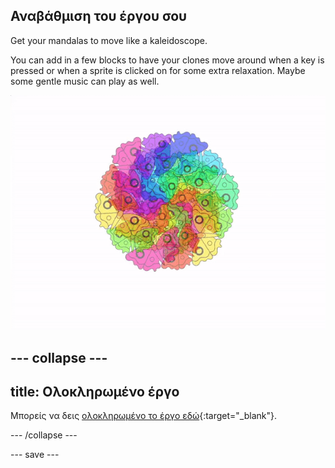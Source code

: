 ## Αναβάθμιση του έργου σου

<div style="display: flex; flex-wrap: wrap">
<div style="flex-basis: 200px; flex-grow: 1; margin-right: 15px;">
Get your mandalas to move like a kaleidoscope.
</div>
</div>

You can add in a few blocks to have your clones move around when a key is pressed or when a sprite is clicked on for some extra relaxation. Maybe some gentle music can play as well.

![Animated mandala with moving clones.](images/step_9.gif)

--- collapse ---
---
title: Ολοκληρωμένο έργο
---

Μπορείς να δεις [ολοκληρωμένο το έργο εδώ](https://scratch.mit.edu/projects/536953224/){:target="_blank"}.

--- /collapse ---

--- save ---
